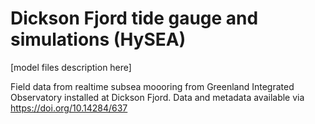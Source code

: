 # Dickson Fjord tide gauge and simulations (HySEA)

[model files description here]

Field data from realtime subsea moooring from Greenland Integrated Observatory installed at Dickson Fjord. Data and metadata available via https://doi.org/10.14284/637